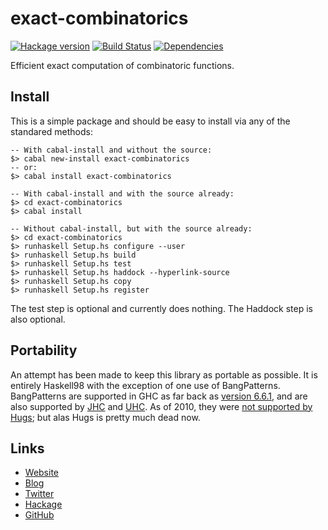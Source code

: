 exact-combinatorics
===================
[![Hackage version](https://img.shields.io/hackage/v/exact-combinatorics.svg?style=flat)](https://hackage.haskell.org/package/exact-combinatorics) 
[![Build Status](https://github.com/wrengr/exact-combinatorics/workflows/ci/badge.svg)](https://github.com/wrengr/exact-combinatorics/actions?query=workflow%3Aci)
[![Dependencies](https://img.shields.io/hackage-deps/v/exact-combinatorics.svg?style=flat)](http://packdeps.haskellers.com/specific?package=exact-combinatorics)

Efficient exact computation of combinatoric functions.


## Install

This is a simple package and should be easy to install via any of
the standared methods:

    -- With cabal-install and without the source:
    $> cabal new-install exact-combinatorics
    -- or:
    $> cabal install exact-combinatorics
    
    -- With cabal-install and with the source already:
    $> cd exact-combinatorics
    $> cabal install
    
    -- Without cabal-install, but with the source already:
    $> cd exact-combinatorics
    $> runhaskell Setup.hs configure --user
    $> runhaskell Setup.hs build
    $> runhaskell Setup.hs test
    $> runhaskell Setup.hs haddock --hyperlink-source
    $> runhaskell Setup.hs copy
    $> runhaskell Setup.hs register

The test step is optional and currently does nothing. The Haddock
step is also optional.


## Portability

An attempt has been made to keep this library as portable as possible.
It is entirely Haskell98 with the exception of one use of BangPatterns.
BangPatterns are supported in GHC as far back as [version
6.6.1][ghc-bangpatterns], and are also supported by [JHC][jhc-bangpatterns]
and [UHC][uhc-bangpatterns]. As of 2010, they were [not supported
by Hugs][hugs-bangpatterns]; but alas Hugs is pretty much dead now.

[ghc-bangpatterns]: 
    https://downloads.haskell.org/~ghc/6.6.1/docs/html/users_guide/sec-bang-patterns.html
[jhc-bangpatterns]:
    http://repetae.net/computer/jhc/manual.html#code-options
[uhc-bangpatterns]:
    https://github.com/UU-ComputerScience/uhc-js/issues/1
[hugs-bangpatterns]: 
    https://mail.haskell.org/pipermail/haskell-cafe/2010-July/079946.html

## Links

* [Website](https://wrengr.org/)
* [Blog](http://winterkoninkje.dreamwidth.org/)
* [Twitter](https://twitter.com/wrengr)
* [Hackage](http://hackage.haskell.org/package/exact-combinatorics)
* [GitHub](https://github.com/wrengr/exact-combinatorics)
